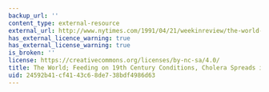 ```yaml
---
backup_url: ''
content_type: external-resource
external_url: http://www.nytimes.com/1991/04/21/weekinreview/the-world-feeding-on-19th-century-conditions-cholera-spreads-in-latin-america.html
has_external_licence_warning: true
has_external_license_warning: true
is_broken: ''
license: https://creativecommons.org/licenses/by-nc-sa/4.0/
title: The World; Feeding on 19th Century Conditions, Cholera Spreads in Latin America
uid: 24592b41-cf41-43c6-8de7-38bdf4986d63
---
```


